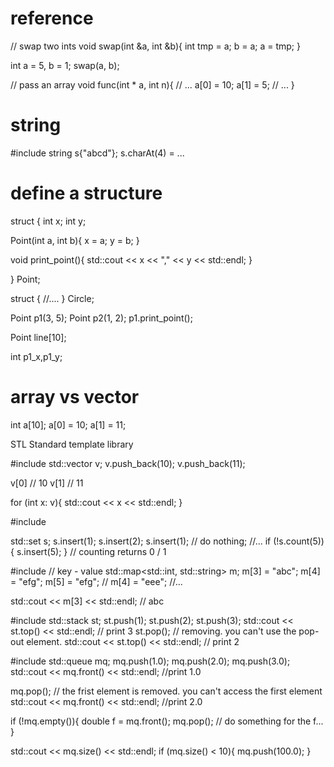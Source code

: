 # reference
// swap two ints
void swap(int &a, int &b){
  int tmp = a;
  b = a;
  a = tmp;
}

int a = 5, b = 1;
swap(a, b); 

// pass an array
void func(int * a, int n){
 // ...
 a[0] = 10;
 a[1] = 5;
 // ...
}

# string

#include <string>
string s{"abcd"};
s.charAt(4) = ...


# define a structure

struct {
int x;
int y;

Point(int a, int b){
  x = a;
  y = b;
}

void print_point(){
  std::cout << x << "," << y << std::endl;
}

} Point;

struct {
  //....
} Circle;

Point p1(3, 5);
Point p2(1, 2);
p1.print_point();

Point line[10];

int p1_x,p1_y;

# array vs vector
int a[10];
a[0] = 10;
a[1] = 11;

STL Standard template library

#include <vector>
std::vector<int> v;
v.push_back(10);
v.push_back(11);

v[0] // 10
v[1] // 11

for (int x: v){
  std::cout << x << std::endl;
}

#include <set>

std::set<int> s;
s.insert(1);
s.insert(2);
s.insert(1); // do nothing;
//...
if (!s.count(5)){
  s.insert(5);
} // counting returns 0 / 1


#include <map>
// key - value
std::map<std::int, std::string> m;
m[3] = "abc";
m[4] = "efg";
m[5] = "efg"; // 
m[4] = "eee"; 
//...

std::cout << m[3] << std::endl; // abc

#include <stack>
std::stack<int> st;
st.push(1);
st.push(2);
st.push(3);
std::cout << st.top() << std::endl; // print 3
st.pop(); // removing. you can't use the pop-out element.
std::cout << st.top() << std::endl; // print 2


#include <queue>
std::queue<double> mq;
mq.push(1.0);
mq.push(2.0);
mq.push(3.0);
std::cout << mq.front() << std::endl; //print 1.0

mq.pop(); // the frist element is removed. you can't access the first element
std::cout << mq.front() << std::endl; //print 2.0

if (!mq.empty()){
  double f = mq.front();
  mq.pop();
  // do something for the f...
}

std::cout << mq.size() << std::endl;
if (mq.size() < 10){
  mq.push(100.0);
}
